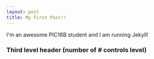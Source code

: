 ```yaml
---
layout: post
title: My First Post!! 
---
```


I'm an awesome PIC16B student and I am running Jekyll! 

### Third level header (number of # controls level)
